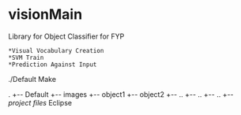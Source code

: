 visionMain
==========

Library for Object Classifier for FYP

	*Visual Vocabulary Creation
	*SVM Train
	*Prediction Against Input

./Default
		Make

.
+-- Default
	+-- images
		+-- object1
		+-- object2
		+-- ..
		+-- ..
	+-- ..
+-- *project files* Eclipse